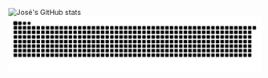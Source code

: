 ![José's GitHub stats](https://github-readme-stats.vercel.app/api?username=josepatobr&show_icons=true&theme=radical)
![Animação da Cobra](./dist/snake.svg)





